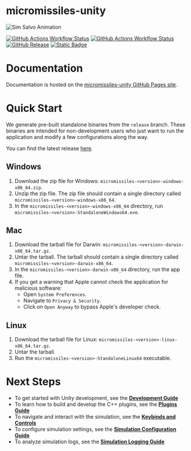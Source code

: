 # micromissiles-unity

![Sim Salvo Animation](docs/images/sim_salvo_animation.gif)

[![GitHub Actions Workflow Status](https://img.shields.io/github/actions/workflow/status/PisterLab/micromissiles-unity/build.yaml?link=https%3A%2F%2Fgithub.com%2FPisterLab%2Fmicromissiles-unity%2Factions%2Fworkflows%2Fbuild.yaml)](https://github.com/PisterLab/micromissiles-unity/actions/workflows/build.yaml)
[![GitHub Actions Workflow Status](https://img.shields.io/github/actions/workflow/status/PisterLab/micromissiles-unity/test.yaml?label=tests&link=https%3A%2F%2Fgithub.com%2FPisterLab%2Fmicromissiles-unity%2Factions%2Fworkflows%2Ftest.yaml)](https://github.com/PisterLab/micromissiles-unity/actions/workflows/test.yaml)
[![GitHub Release](https://img.shields.io/github/v/release/PisterLab/micromissiles-unity?link=https%3A%2F%2Fgithub.com%2FPisterLab%2Fmicromissiles-unity%2Freleases%2Flatest)](https://github.com/PisterLab/micromissiles-unity/releases/latest)
[![Static Badge](https://img.shields.io/badge/%F0%9F%93%93-Documentation-blue?labelColor=white)](https://pisterlab.github.io/micromissiles-unity/)

# Documentation

Documentation is hosted on the [micromissiles-unity GitHub Pages site](https://pisterlab.github.io/micromissiles-unity/).

# Quick Start

We generate pre-built standalone binaries from the `release` branch. These binaries are intended for non-development users who just want to run the application and modify a few configurations along the way.

You can find the latest release [here](https://github.com/PisterLab/micromissiles-unity/releases/latest).

## Windows

1. Download the zip file for Windows: `micromissiles-<version>-windows-x86_64.zip`.
2. Unzip the zip file. The zip file should contain a single directory called `micromissiles-<version>-windows-x86_64`.
3. In the `micromissiles-<version>-windows-x86_64` directory, run `micromissiles-<version>-StandaloneWindows64.exe`.

## Mac

1. Download the tarball file for Darwin: `micromissiles-<version>-darwin-x86_64.tar.gz`.
2. Untar the tarball. The tarball should contain a single directory called `micromissiles-<version>-darwin-x86_64`.
3. In the `micromissiles-<version>-darwin-x86_64` directory, run the app file.
4. If you get a warning that Apple cannot check the application for malicious software:
     * Open `System Preferences`.
     * Navigate to `Privacy & Security`.
     * Click on `Open Anyway` to bypass Apple's developer check.

## Linux

1. Download the tarball file for Linux: `micromissiles-<version>-linux-x86_64.tar.gz`.
2. Untar the tarball.
3. Run the `micromissiles-<version>-StandaloneLinux64` executable.

# Next Steps

- To get started with Unity development, see the [**Development Guide**](https://pisterlab.github.io/micromissiles-unity/Development_Guide.html)
- To learn how to build and develop the C++ plugins, see the [**Plugins Guide**](https://pisterlab.github.io/micromissiles-unity/Plugins_Guide.html)
- To navigate and interact with the simulation, see the [**Keybinds and Controls**](https://pisterlab.github.io/micromissiles-unity/Keybinds_and_Controls.html)
- To configure simulation settings, see the [**Simulation Configuration Guide**](https://pisterlab.github.io/micromissiles-unity/Simulation_Configuration_Guide.html)
- To analyze simulation logs, see the [**Simulation Logging Guide**](https://pisterlab.github.io/micromissiles-unity/Simulation_Logging.html)
